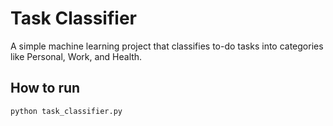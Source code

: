 # Task Classifier

A simple machine learning project that classifies to-do tasks into categories like Personal, Work, and Health.

## How to run
```bash
python task_classifier.py
